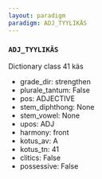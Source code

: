```yaml
---
layout: paradigm
paradigm: ADJ_TYYLIKÄS
---
```

### ` ADJ_TYYLIKÄS `

Dictionary class 41 käs
* grade_dir: strengthen
* plurale_tantum: False
* pos: ADJECTIVE
* stem_diphthong: None
* stem_vowel: None
* upos: ADJ
* harmony: front
* kotus_av: A
* kotus_tn: 41
* clitics: False
* possessive: False

